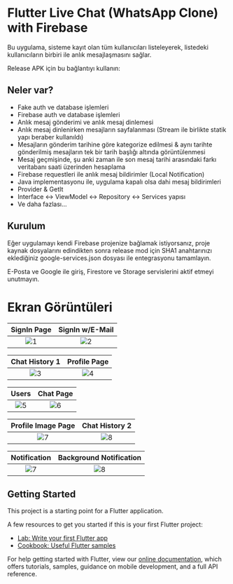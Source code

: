 # Flutter Live Chat (WhatsApp Clone) with Firebase

Bu uygulama, sisteme kayıt olan tüm kullanıcıları listeleyerek, listedeki kullanıcıların birbiri ile anlık mesajlaşmasını sağlar.

Release APK için bu bağlantıyı kullanın: 

## Neler var?

  - Fake auth ve database işlemleri
  - Firebase auth ve database işlemleri
  - Anlık mesaj gönderimi ve anlık mesaj dinlemesi
  - Anlık mesaj dinlenirken mesajların sayfalanması (Stream ile birlikte statik yapı beraber kullanıldı)
  - Mesajların gönderim tarihine göre kategorize edilmesi & aynı tarihte gönderilmiş mesajların tek bir tarih başlığı altında görüntülenmesi
  - Mesaj geçmişinde, şu anki zaman ile son mesaj tarihi arasındaki farkı veritabanı saati üzerinden hesaplama
  - Firebase requestleri ile anlık mesaj bildirimler (Local Notification)
  - Java implementasyonu ile, uygulama kapalı olsa dahi mesaj bildirimleri
  - Provider & GetIt
  - Interface <-> ViewModel <-> Repository <-> Services yapısı
  - Ve daha fazlası...


## Kurulum

Eğer uygulamayı kendi Firebase projenize bağlamak istiyorsanız, proje kaynak dosyalarını edindikten sonra release mod için SHA1 anahtarınızı eklediğiniz google-services.json dosyası ile entegrasyonu tamamlayın.

E-Posta ve Google ile giriş, Firestore ve Storage servislerini aktif etmeyi unutmayın.


# Ekran Görüntüleri
SignIn Page             |  SignIn w/E-Mail
:-------------------------:|:-------------------------:
![1](https://berkanaslan.com/wp-content/uploads/2020/10/signinpage-709x1536.jpg)  |  ![2](https://berkanaslan.com/wp-content/uploads/2020/10/signinwithmailandpass-709x1536.jpg)

Chat History 1             |  Profile Page
:-------------------------:|:-------------------------:
![3](https://berkanaslan.com/wp-content/uploads/2020/10/chathistory1-709x1536.jpg)  |  ![4](https://berkanaslan.com/wp-content/uploads/2020/10/profile-709x1536.jpg)

Users             |  Chat Page
:-------------------------:|:-------------------------:
![5](https://berkanaslan.com/wp-content/uploads/2020/10/users-709x1536.jpg)  |  ![6](https://berkanaslan.com/wp-content/uploads/2020/10/chatpage-709x1536.jpg)

Profile Image Page             |  Chat History 2
:-------------------------:|:-------------------------:
![7](https://berkanaslan.com/wp-content/uploads/2020/10/userprofilephoto-709x1536.jpg)  |  ![8](https://berkanaslan.com/wp-content/uploads/2020/10/chathistory2-709x1536.jpg)

Notification          |  Background Notification
:-------------------------:|:-------------------------:
![7](https://berkanaslan.com/wp-content/uploads/2020/10/notification-709x1536.jpg)  |  ![8](https://berkanaslan.com/wp-content/uploads/2020/10/background-notification-709x1536.jpg)

## Getting Started

This project is a starting point for a Flutter application.

A few resources to get you started if this is your first Flutter project:

- [Lab: Write your first Flutter app](https://flutter.dev/docs/get-started/codelab)
- [Cookbook: Useful Flutter samples](https://flutter.dev/docs/cookbook)

For help getting started with Flutter, view our
[online documentation](https://flutter.dev/docs), which offers tutorials,
samples, guidance on mobile development, and a full API reference.
